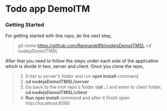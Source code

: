 # Todo app DemoITM 

### Getting Started

For getting started with this repo, do the next step,

> git clone https://github.com/Ragnarok99/nodejsDemoITMSL
> cd nodejsDemoITMSL

 After that you need to follow the steps under each side of the application which is divide in two, server and client. Once you clone the repo,


> 1. Enter to server's folder and run **npm install** command
> 2. **cd nodejsDemoITMSL/server**
> 3. Go back to the root repo's folder (**cd ..**) and enter to client folder, **cd nodejsDemoITMSL/client**
> 4. **Run npm install** command and after it finish open http://localhost:8080


